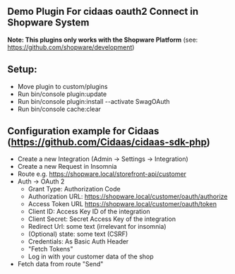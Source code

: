 ## Demo Plugin For cidaas oauth2 Connect in Shopware System

**Note: This plugins only works with the Shopware Platform** (see: https://github.com/shopware/development)

## Setup:

- Move plugin to custom/plugins
- Run bin/console plugin:update
- Run bin/console plugin:install --activate SwagOAuth
- Run bin/console cache:clear

## Configuration example for Cidaas (https://github.com/Cidaas/cidaas-sdk-php)
- Create a new Integration (Admin → Settings → Integration)
- Create a new Request in Insomnia
- Route e.g. https://shopware.local/storefront-api/customer
- Auth → OAuth 2
    - Grant Type: Authorization Code
    - Authorization URL: https://shopware.local/customer/oauth/authorize
    - Access Token URL https://shopware.local/customer/oauth/token
    - Client ID: Access Key ID of the integration
    - Client Secret: Secret Access Key of the integration
    - Redirect Url: some text (irrelevant for insomnia)
    - (Optional) state: some text (CSRF)
    - Credentials: As Basic Auth Header
    - "Fetch Tokens"
    - Log in with your customer data of the shop
- Fetch data from route "Send"
